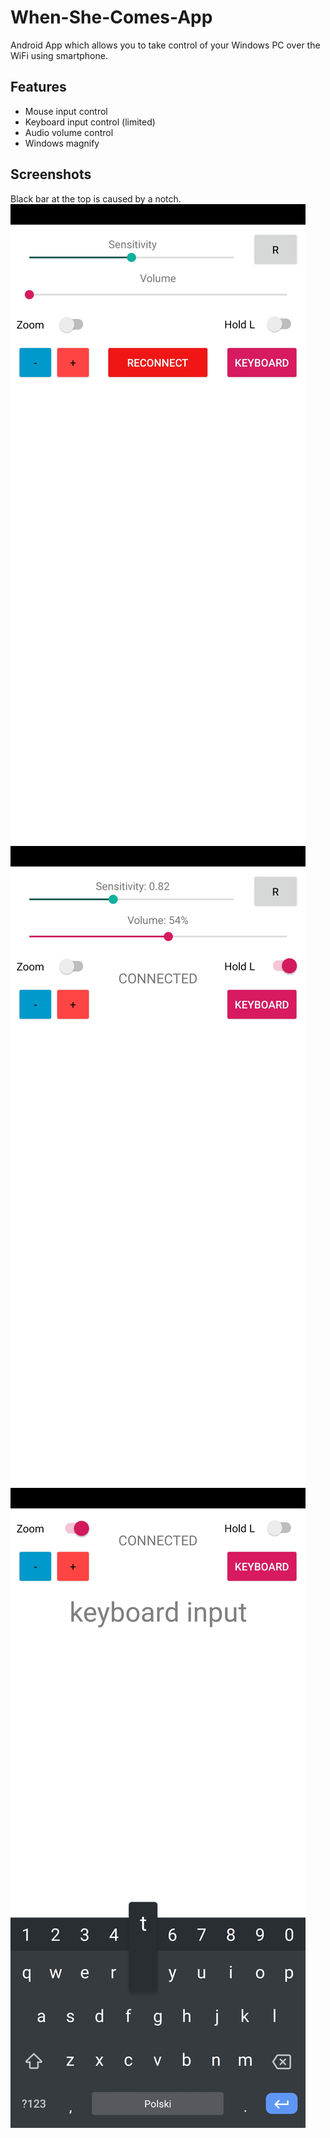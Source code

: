 # When-She-Comes-App
Android App which allows you to take control of your Windows PC over the WiFi using smartphone.

## Features
- Mouse input control
- Keyboard input control (limited)
- Audio volume control
- Windows magnify

## Screenshots
Black bar at the top is caused by a notch.
![](screenshots/Screenshot_2020-03-02-19-11-11-652_com.example.whenshecomes.jpg)
![](screenshots/Screenshot_2020-03-02-19-18-30-094_com.example.whenshecomes.jpg)
![](screenshots/Screenshot_2020-03-02-19-18-53-726_com.example.whenshecomes.jpg)

